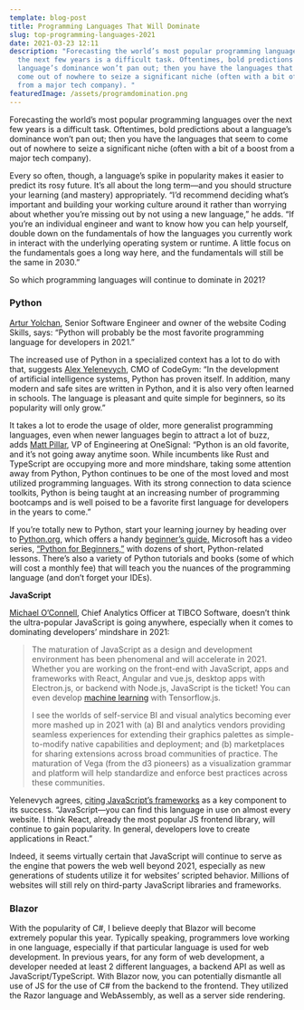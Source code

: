 ```yaml
---
template: blog-post
title: Programming Languages That Will Dominate
slug: top-programming-languages-2021
date: 2021-03-23 12:11
description: "Forecasting the world’s most popular programming languages over
  the next few years is a difficult task. Oftentimes, bold predictions about a
  language’s dominance won’t pan out; then you have the languages that seem to
  come out of nowhere to seize a significant niche (often with a bit of a boost
  from a major tech company). "
featuredImage: /assets/programdomination.png
---
```

Forecasting the world’s most popular programming languages over the next few years is a difficult task. Oftentimes, bold predictions about a language’s dominance won’t pan out; then you have the languages that seem to come out of nowhere to seize a significant niche (often with a bit of a boost from a major tech company). 

Every so often, though, a language’s spike in popularity makes it easier to predict its rosy future. It’s all about the long term—and you should structure your learning (and mastery) appropriately. “I’d recommend deciding what’s important and building your working culture around it rather than worrying about whether you’re missing out by not using a new language,” he adds. “If you’re an individual engineer and want to know how you can help yourself, double down on the fundamentals of how the languages you currently work in interact with the underlying operating system or runtime. A little focus on the fundamentals goes a long way here, and the fundamentals will still be the same in 2030.”

So which programming languages will continue to dominate in 2021?

### **Python**

[Artur Yolchan](https://www.linkedin.com/in/artur-yolchyan-96476551/), Senior Software Engineer and owner of the website Coding Skills, says: “Python will probably be the most favorite programming language for developers in 2021.” 

The increased use of Python in a specialized context has a lot to do with that, suggests [Alex Yelenevych](https://www.linkedin.com/in/alexey-yelenevych-86752259/?originalSubdomain=ua), CMO of CodeGym: “In the development of artificial intelligence systems, Python has proven itself. In addition, many modern and safe sites are written in Python, and it is also very often learned in schools. The language is pleasant and quite simple for beginners, so its popularity will only grow.”

It takes a lot to erode the usage of older, more generalist programming languages, even when newer languages begin to attract a lot of buzz, adds [Matt Pillar](https://www.linkedin.com/in/mattpillar/), VP of Engineering at OneSignal: “Python is an old favorite, and it’s not going away anytime soon. While incumbents like Rust and TypeScript are occupying more and more mindshare, taking some attention away from Python, Python continues to be one of the most loved and most utilized programming languages. With its strong connection to data science toolkits, Python is being taught at an increasing number of programming bootcamps and is well poised to be a favorite first language for developers in the years to come.”

If you’re totally new to Python, start your learning journey by heading over to [Python.org](https://www.python.org/), which offers a handy [beginner’s guide.](https://www.python.org/about/gettingstarted/) Microsoft has a video series, [“Python for Beginners,”](https://www.youtube.com/playlist?list=PLlrxD0HtieHhS8VzuMCfQD4uJ9yne1mE6) with dozens of short, Python-related lessons. There’s also a variety of Python tutorials and books (some of which will cost a monthly fee) that will teach you the nuances of the programming language (and don’t forget your IDEs).

**JavaScript**

[Michael O’Connell](https://www.linkedin.com/in/michaelo15/), Chief Analytics Officer at TIBCO Software, doesn’t think the ultra-popular JavaScript is going anywhere, especially when it comes to dominating developers’ mindshare in 2021:

> The maturation of JavaScript as a design and development environment has been phenomenal and will accelerate in 2021. Whether you are working on the front-end with JavaScript, apps and frameworks with React, Angular and vue.js, desktop apps with Electron.js, or backend with Node.js, JavaScript is the ticket! You can even develop [machine learning](https://www.dice.com/jobs/q-Machine+learning-jobs) with Tensorflow.js. 
>
> I see the worlds of self-service BI and visual analytics becoming ever more mashed up in 2021 with (a) BI and analytics vendors providing seamless experiences for extending their graphics palettes as simple-to-modify native capabilities and deployment; and (b) marketplaces for sharing extensions across broad communities of practice. The maturation of Vega (from the d3 pioneers) as a visualization grammar and platform will help standardize and enforce best practices across these communities.

Yelenevych agrees, [citing JavaScript’s frameworks](https://insights.dice.com/2020/08/21/5-backend-javascript-frameworks-experts-love/) as a key component to its success. “JavaScript—you can find this language in use on almost every website. I think React, already the most popular JS frontend library, will continue to gain popularity. In general, developers love to create applications in React.”

Indeed, it seems virtually certain that JavaScript will continue to serve as the engine that powers the web well beyond 2021, especially as new generations of students utilize it for websites’ scripted behavior. Millions of websites will still rely on third-party JavaScript libraries and frameworks. 

### **Blazor**

With the popularity of C#, I believe deeply that Blazor will become extremely popular this year. Typically speaking, programmers love working in one language, especially if that particular language is used for web development. In previous years, for any form of web development, a developer needed at least 2 different languages, a backend API as well as JavaScript/TypeScript. With Blazor now, you can potentially dismantle all use of JS for the use of C# from the backend to the frontend. They utilized the Razor language and WebAssembly, as well as a server side rendering.